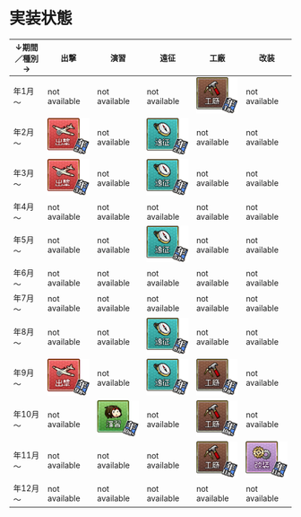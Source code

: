# 実装状態

| ↓期間／種別→ | 出撃 | 演習 | 遠征 | 工廠 | 改装 |
| --- | --- | --- | --- | --- | --- |
| 年1月～ | not available | not available | not available | ![工廠：年1月～](./src/assets/arsenal-yearly-jan.png) | not available |
| 年2月～ | ![出撃：年2月～](./src/assets/sortie-yearly-feb.png) | not available | ![遠征：年2月～](./src/assets/expedition-yearly-feb.png) | not available | not available |
| 年3月～ | ![出撃：年3月～](./src/assets/sortie-yearly-mar.png) | not available | ![遠征：年3月～](./src/assets/expedition-yearly-mar.png) | not available | not available |
| 年4月～ | not available | not available | not available | not available | not available |
| 年5月～ | not available | not available | ![遠征：年5月～](./src/assets/expedition-yearly-may.png) | not available | not available |
| 年6月～ | not available | not available | not available | not available | not available |
| 年7月～ | not available | not available | not available | not available | not available |
| 年8月～ | not available | not available | ![遠征：年8月～](./src/assets/expedition-yearly-aug.png) | not available | not available |
| 年9月～ | ![出撃：年9月～](./src/assets/sortie-yearly-sep.png) | not available | ![遠征：年9月～](./src/assets/expedition-yearly-sep.png) | ![工廠：年9月～](./src/assets/arsenal-yearly-sep.png) | not available |
| 年10月～ | not available | ![演習：年10月～](./src/assets/exercise-yearly-oct.png) | not available | ![工廠：年10月～](./src/assets/arsenal-yearly-oct.png) | not available |
| 年11月～ | not available | not available | not available | ![工廠：年11月～](./src/assets/arsenal-yearly-nov.png) | ![改装：年11月～](./src\assets\modernization-yearly-nov.png) |
| 年12月～ | not available | not available | not available | not available | not available |
